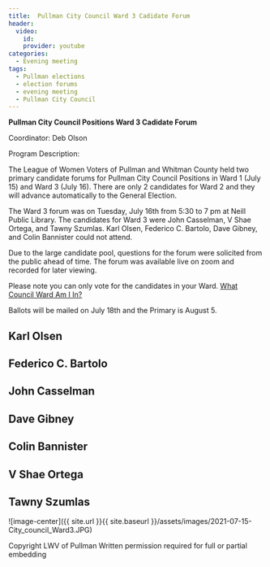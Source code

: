 ```yaml
---
title:  Pullman City Council Ward 3 Cadidate Forum
header:
  video:
    id: 
    provider: youtube
categories:
  - Evening meeting
tags:
  - Pullman elections
  - election forums
  - evening meeting
  - Pullman City Council
---
```


**Pullman City Council Positions Ward 3 Cadidate Forum**

Coordinator: Deb Olson 

Program Description:

The League of Women Voters of Pullman and Whitman County held two primary candidate forums for Pullman City Council Positions in Ward 1 (July 15) and Ward 3 (July 16).  There are only 2 candidates for Ward 2 and they will advance automatically to the General Election.

The Ward 3 forum was on Tuesday, July 16th from 5:30 to 7 pm at Neill Public Library. The candidates for Ward 3 were John Casselman, V Shae Ortega, and Tawny Szumlas. Karl Olsen, Federico C. Bartolo, Dave Gibney, and Colin Bannister could not attend. 

Due to the large candidate pool, questions for the forum were solicited from the public ahead of time. The forum was available live on zoom and recorded for later viewing.

Please note you can only vote for the candidates in your Ward. [What Council Ward Am I In?](https://gis.pullman-wa.gov/portal/apps/instant/lookup/index.html?appid=81968c2f279249308509b19375715336)

Ballots will be mailed on July 18th and the Primary is August 5. 

## Karl Olsen

## Federico C. Bartolo

## John Casselman

## Dave Gibney

## Colin Bannister

## V Shae Ortega

## Tawny Szumlas


![image-center]({{ site.url }}{{ site.baseurl }}/assets/images/2021-07-15-City_council_Ward3.JPG)

Copyright LWV of Pullman
Written permission required for full or partial embedding

<!---change the title to whatever you want the post to be titled
change the ID out to the end of the youtube link https://youtu.be/r61ARK4Qv9c -->
